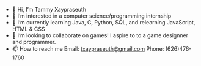 - 👋 Hi, I’m Tammy Xaypraseuth
- 👀 I’m interested in a computer science/programming internship
- 🌱 I’m currently learning Java, C, Python, SQL, and relearning JavaScript, HTML & CSS
- 💞️ I’m looking to collaborate on games! I aspire to to a game designner and programmer.
- 📫 How to reach me Email: txaypraseuth@gmail.com Phone: (626)476-1760

<!---
tammyxa/tammyxa is a ✨ special ✨ repository because its `README.md` (this file) appears on your GitHub profile.
You can click the Preview link to take a look at your changes.
--->
